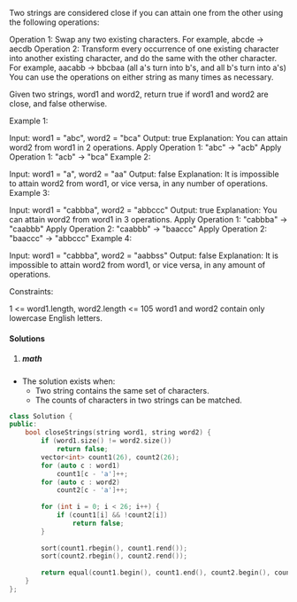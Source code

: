 Two strings are considered close if you can attain one from the other using the following operations:

Operation 1: Swap any two existing characters.
For example, abcde -> aecdb
Operation 2: Transform every occurrence of one existing character into another existing character, and do the same with the other character.
For example, aacabb -> bbcbaa (all a's turn into b's, and all b's turn into a's)
You can use the operations on either string as many times as necessary.

Given two strings, word1 and word2, return true if word1 and word2 are close, and false otherwise.

 

Example 1:

Input: word1 = "abc", word2 = "bca"
Output: true
Explanation: You can attain word2 from word1 in 2 operations.
Apply Operation 1: "abc" -> "acb"
Apply Operation 1: "acb" -> "bca"
Example 2:

Input: word1 = "a", word2 = "aa"
Output: false
Explanation: It is impossible to attain word2 from word1, or vice versa, in any number of operations.
Example 3:

Input: word1 = "cabbba", word2 = "abbccc"
Output: true
Explanation: You can attain word2 from word1 in 3 operations.
Apply Operation 1: "cabbba" -> "caabbb"
Apply Operation 2: "caabbb" -> "baaccc"
Apply Operation 2: "baaccc" -> "abbccc"
Example 4:

Input: word1 = "cabbba", word2 = "aabbss"
Output: false
Explanation: It is impossible to attain word2 from word1, or vice versa, in any amount of operations.
 

Constraints:

1 <= word1.length, word2.length <= 105
word1 and word2 contain only lowercase English letters.

#### Solutions

1. ##### math

- The solution exists when:
    - Two string contains the same set of characters.
    - The counts of characters in two strings can be matched.

```c++
class Solution {
public:
    bool closeStrings(string word1, string word2) {
        if (word1.size() != word2.size())
            return false;
        vector<int> count1(26), count2(26);
        for (auto c : word1)
            count1[c - 'a']++;
        for (auto c : word2)
            count2[c - 'a']++;
        
        for (int i = 0; i < 26; i++) {
            if (count1[i] && !count2[i])
                return false;
        }
        
        sort(count1.rbegin(), count1.rend());
        sort(count2.rbegin(), count2.rend());
        
        return equal(count1.begin(), count1.end(), count2.begin(), count2.end());
    }
};
```